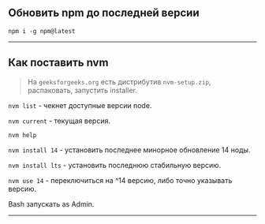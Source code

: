 ## Обновить npm до последней версии

`npm i -g npm@latest`

___

## Как поставить nvm

> На `geeksforgeeks.org` есть дистрибутив `nvm-setup.zip`, распаковать, запустить installer.

`nvm list` - чекнет доступные версии node.

`nvm current` - текущая версия.

`nvm help`

`nvm install 14` - установить последнее минорное обновление 14 ноды.

`nvm install lts` - установить последнюю стабильную версию.

`nvm use 14` - переключиться на ^14 версию, либо точно указывать версию.

Bash запускать as Admin.

___

